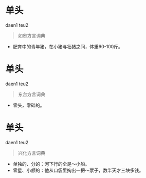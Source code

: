 # 单头
daen1 teu2
> 如皋方言词典
- 肥育中的青年猪，在小猪与壮猪之间，体重60-100斤。

# 单头
daen1 teu2
> 东台方言词典
- 零头，零碎的。

# 单头
daen1 teu2
> 兴化方言词典
- 单独的、分的：河下行的全是～小船。
- 零星、小额的：他从口袋里掏出一把～票子，数半天才三块多钱。
